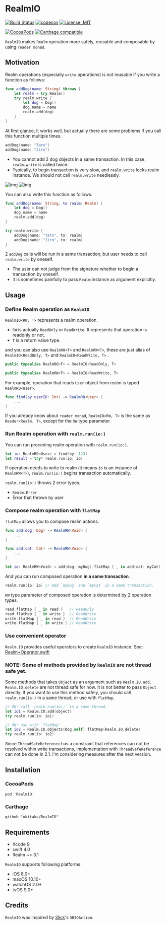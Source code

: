 # RealmIO

[![Build Status](https://travis-ci.org/ukitaka/RealmIO.svg?branch=master)](https://travis-ci.org/ukitaka/RealmIO)
[![codecov](https://codecov.io/gh/ukitaka/RealmIO/branch/master/graph/badge.svg)](https://codecov.io/gh/ukitaka/RealmIO)
[![License: MIT](https://img.shields.io/badge/License-MIT-yellow.svg)](https://opensource.org/licenses/MIT)

[![CocoaPods](https://img.shields.io/cocoapods/v/RealmIO.svg)]()
[![Carthage compatible](https://img.shields.io/badge/Carthage-compatible-4BC51D.svg?style=flat)](https://github.com/Carthage/Carthage)

`RealmIO` makes `Realm` operation more safely, reusable and composable by using `reader monad`.

## Motivation

Realm operations (especially `write` operations) is not reusable if you write a function as follows:

```swift
func addDog(name: String) throws {
    let realm = try Realm()
    try realm.write {
        let dog = Dog()
        dog.name = name
        realm.add(dog)
    }
}
``` 

At first glance, It works well, but actually there are some problems if you call this function multiple times.

```swift
addDog(name: "Taro")
addDog(name: "Jiro")
```

+ You cannot add 2 dog objects in a same transaction. In this case, `realm.write` is called twice.
+ Typically, to begin transaction is very slow, and `realm.write` locks realm instance.  We should not call `realm.write` needlessly.

![img](https://camo.githubusercontent.com/80325b8b7b367979e13528536fa036d5ef1c0d4f/68747470733a2f2f696d672e6573612e696f2f75706c6f6164732f70726f64756374696f6e2f6174746163686d656e74732f323234352f323031372f30352f32362f323838342f39343761326530392d343738662d343161622d616330302d3864663162393331383635612e706e67) ![img](https://camo.githubusercontent.com/3d48d89d7b463f885bb3ae39bfacf85c1851e174/68747470733a2f2f696d672e6573612e696f2f75706c6f6164732f70726f64756374696f6e2f6174746163686d656e74732f323234352f323031372f30352f32362f323838342f35663730353930362d393833622d343364312d396662622d3165303333616338336138392e706e67)

You can also write this function as follows:

```swift
func addDog(name: String, to realm: Realm) {
    let dog = Dog()
    dog.name = name
    realm.add(dog)
}
``` 

```swift
try realm.write {
    addDog(name: "Taro", to: realm)
    addDog(name: "Jiro", to: realm)
}
```

2 `addDog` calls will be run in a same transaction, but user needs to call `realm.write` by oneself. 
+ The user can not judge from the signature whether to begin a transaction by oneself.
+ It is sometimes painfully to pass `Realm` instance as argument explicitly.

## Usage

### Define Realm operation as `RealmIO`

`RealmIO<RW, T>` represents a realm operation.

+ `RW` is actually `ReadOnly` or `ReadWrite`. It represents that operation is readonly or not.
+ `T` is a return value type.

and you can also use `RealmRO<T>` and `RealmRW<T>`, these are just alias of `RealmIO<ReadOnly, T>` and `RealmIO<ReadWrite, T>` .

```swift
public typealias RealmRO<T> = RealmIO<ReadOnly, T>

public typealias RealmRW<T> = RealmIO<ReadWrite, T>
```

For example, operation that reads `User` object from realm is typed `RealmRO<User>`.

```swift
func find(by userID: Int) -> RealmRO<User> {
    ...
}
```

If you already know about `reader monad`, `RealmIO<RW, T>` is the same as `Reader<Realm, T>`, except for the `RW` type parameter.

### Run Realm operation with `realm.run(io:)`

You can run preceding realm operation with `realm.run(io:)`.

```swift
let io: RealmRO<User> = find(by: 123)
let result = try? realm.run(io: io)
```

If operation needs to write to realm (it means `io` is an instance of `RealmRW<T>`),
`realm.run(io:)` begins transaction automatically.

`realm.run(io:)` throws 2 error types.

+ `Realm.Error`
+ Error that thrown by user

### Compose realm operation with `flatMap`

`flatMap` allows you to compose realm actions.

```swift
func add(dog: Dog) -> RealmRW<Void> {
    ...
}

func add(cat: Cat) -> RealmRW<Void> {
    ...
}

let io: RealmRW<Void> = add(dog: myDog).flatMap { _ in add(cat: myCat) }
```

And you can run composed operation **in a same transaction**.

```swift
realm.run(io: io) // Add `myDog` and `myCat` in a same transaction.
```

`RW` type parameter of composed operation is determined by 2 operation types.
```swift
read.flatMap { _ in read }   // ReadOnly
read.flatMap { _ in write }  // ReadWrite
write.flatMap { _ in read }  // ReadWrite
write.flatMap { _ in write } // ReadWrite
```

### Use convenient operator

`Realm.IO` provides useful operators to create `RealmIO` instance.
See:  [Realm+Operator.swift](https://github.com/ukitaka/RealmIO/blob/master/Sources/Realm%2BOperator.swift)


### NOTE: Some of methods provided by `RealmIO` are not thread safe yet.

Some methods that takes `Object` as an argument such as `Realm.IO.add`, `Realm.IO.delete` are not thread safe for now. 
It is not better to pass `Object` directly. If you want to use this method safely, you should call `realm.run(io:)` in a same thread, or use with `flatMap`.

```swift
// OK: call `realm.run(io:)` in a same thread.
let io1 = Realm.IO.add(object)
try realm.run(io: io1)

// OK: use with `flatMap`
let io2 = Realm.IO.objects(Dog.self).flatMap(Realm.IO.delete)
try realm.run(io: io2)
```

Since `ThreadSafeReference` has a constraint that references can not be resolved within write transactions, implementation with `ThreadSafeReference` can not be done in 2.1. I'm considering measures after the next version.

## Installation

### CocoaPods

```
pod 'RealmIO'
```

### Carthage

```
github "ukitaka/RealmIO"
```

## Requirements

+ Xcode 9
+ swift 4.0
+ Realm ~> 3.1

`RealmIO` supports following platforms.

+ iOS 8.0+
+ macOS 10.10+
+ watchOS 2.0+
+ tvOS 9.0+

## Credits

`RealmIO` was inspired by [Slick](http://slick.lightbend.com/)'s `DBIOAction`.
